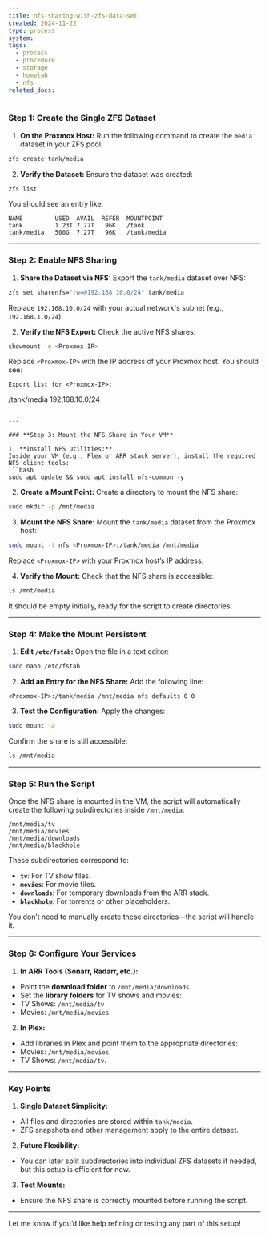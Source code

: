 ```yaml
---
title: nfs-sharing-with-zfs-data-set
created: 2024-11-22
type: process
system: 
tags:
  - process
  - procedure
  - storage
  - homelab
  - nfs
related_docs:
---
```


### **Step 1: Create the Single ZFS Dataset**

1. **On the Proxmox Host:** Run the following command to create the `media` dataset in your ZFS pool:

```bash
zfs create tank/media
```

2. **Verify the Dataset:** Ensure the dataset was created:

```bash
zfs list
```

You should see an entry like:

```
NAME         USED  AVAIL  REFER  MOUNTPOINT
tank         1.23T 7.77T   96K   /tank
tank/media   500G  7.27T   96K   /tank/media
```


---

### **Step 2: Enable NFS Sharing**

1. **Share the Dataset via NFS:** Export the `tank/media` dataset over NFS:

```bash
zfs set sharenfs="rw=@192.168.10.0/24" tank/media
```

Replace `192.168.10.0/24` with your actual network's subnet (e.g., `192.168.1.0/24`).

2. **Verify the NFS Export:** Check the active NFS shares:

```bash
showmount -e <Proxmox-IP>
```

Replace `<Proxmox-IP>` with the IP address of your Proxmox host. You should see:

```
Export list for <Proxmox-IP>:
```


/tank/media 192.168.10.0/24

````

---

### **Step 3: Mount the NFS Share in Your VM**

1. **Install NFS Utilities:**
Inside your VM (e.g., Plex or ARR stack server), install the required NFS client tools:
```bash
sudo apt update && sudo apt install nfs-common -y
````

2. **Create a Mount Point:** Create a directory to mount the NFS share:

```bash
sudo mkdir -p /mnt/media
```

3. **Mount the NFS Share:** Mount the `tank/media` dataset from the Proxmox host:

```bash
sudo mount -t nfs <Proxmox-IP>:/tank/media /mnt/media
```

Replace `<Proxmox-IP>` with your Proxmox host’s IP address.

4. **Verify the Mount:** Check that the NFS share is accessible:

```bash
ls /mnt/media
```

It should be empty initially, ready for the script to create directories.


---

### **Step 4: Make the Mount Persistent**

1. **Edit `/etc/fstab`:** Open the file in a text editor:

```bash
sudo nano /etc/fstab
```

2. **Add an Entry for the NFS Share:** Add the following line:

```
<Proxmox-IP>:/tank/media /mnt/media nfs defaults 0 0
```

3. **Test the Configuration:** Apply the changes:

```bash
sudo mount -a
```

Confirm the share is still accessible:

```bash
ls /mnt/media
```


---

### **Step 5: Run the Script**

Once the NFS share is mounted in the VM, the script will automatically create the following subdirectories inside `/mnt/media`:

```
/mnt/media/tv
/mnt/media/movies
/mnt/media/downloads
/mnt/media/blackhole
```

These subdirectories correspond to:

- **`tv`**: For TV show files.
- **`movies`**: For movie files.
- **`downloads`**: For temporary downloads from the ARR stack.
- **`blackhole`**: For torrents or other placeholders.

You don’t need to manually create these directories—the script will handle it.

---

### **Step 6: Configure Your Services**

1. **In ARR Tools (Sonarr, Radarr, etc.):**

- Point the **download folder** to `/mnt/media/downloads`.
- Set the **library folders** for TV shows and movies:
- TV Shows: `/mnt/media/tv`
- Movies: `/mnt/media/movies`.
2. **In Plex:**

- Add libraries in Plex and point them to the appropriate directories:
- Movies: `/mnt/media/movies`.
- TV Shows: `/mnt/media/tv`.

---

### **Key Points**

1. **Single Dataset Simplicity:**

- All files and directories are stored within `tank/media`.
- ZFS snapshots and other management apply to the entire dataset.
2. **Future Flexibility:**

- You can later split subdirectories into individual ZFS datasets if needed, but this setup is efficient for now.
3. **Test Mounts:**

- Ensure the NFS share is correctly mounted before running the script.

---

Let me know if you’d like help refining or testing any part of this setup!